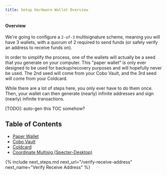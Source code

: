 ```yaml
---
title: Setup Hardware Wallet Overview
---
```


#### Overview
We're going to configure a `2-of-3` multisignature scheme, meaning you will have 3 wallets, with a quorum of 2 required to send funds
(or safely verify an address to receive funds on).

In order to simplify the process, one of the wallets will actually be a seed that you generate on your computer.
This "paper wallet" is only ever designed to be used for backup/recovery purposes and will hopefully never be used.
The 2nd seed will come from your Cobo Vault, and the 3rd seed will come from your Coldcard.

While there are a lot of steps here, you only ever have to do them once.
Then, your wallet can then generate (nearly) infinite addresses and sign (nearly) infinite transactions.

[TODO]: auto-gen this TOC somehow?
## Table of Contents
* [Paper Wallet](paper)
* [Cobo Vault](cobo)
* [Coldcard](coldcard)
* [Coordinate Multisig (Specter-Desktop)](coordinate-multisig)


{% include next_steps.md next_url="/verify-receive-address" next_name="Verify Receive Address" %}
